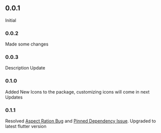 ## 0.0.1

Initial

### 0.0.2

Made some changes

### 0.0.3

Description Update

### 0.1.0

Added New Icons to the package, customizing icons will come in next Updates

### 0.1.1

Resolved [Aspect Ration Bug](https://github.com/shoyabsiddique/youtube_video_player/issues/3#issue-2118246123) and [Pinned Dependency Issue](https://github.com/shoyabsiddique/youtube_video_player/issues/4#issue-2192986585). Upgraded to latest flutter version
